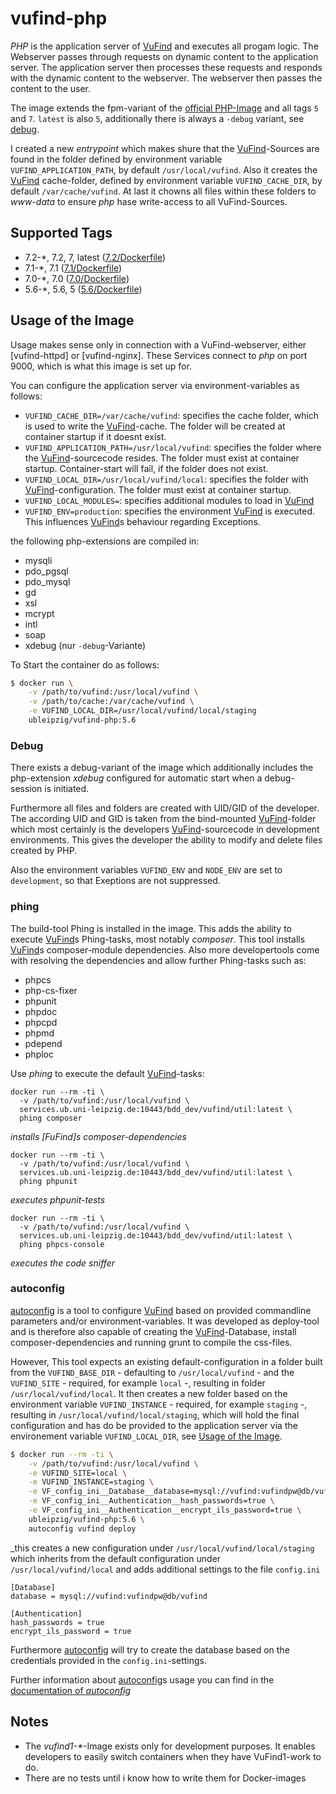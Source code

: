 # vufind-php

*PHP* is the application server of [VuFind] and executes all progam logic. The Webserver passes through requests on dynamic content to the application server. The application server then processes these requests and responds with the dynamic content to the webserver. The webserver then passes the content to the user.

The image extends the fpm-variant of the [official PHP-Image] and all tags `5` and `7`. `latest` is also `5`, additionally there is always a `-debug` variant, see [debug](#debug).

I created a new *entrypoint* which makes shure that the [VuFind]-Sources are found in the folder defined by environment variable `VUFIND_APPLICATION_PATH`, by default `/usr/local/vufind`.
Also it creates the [VuFind] cache-folder, defined by environment variable `VUFIND_CACHE_DIR`, by default `/var/cache/vufind`.
At last it chowns all files within these folders to *www-data* to ensure *php* hase write-access to all VuFind-Sources.


## Supported Tags

* 7.2-*, 7.2, 7, latest ([7.2/Dockerfile])
* 7.1-*, 7.1 ([7.1/Dockerfile])
* 7.0-*, 7.0 ([7.0/Dockerfile])
* 5.6-*, 5.6, 5 ([5.6/Dockerfile])

## Usage of the Image

Usage makes sense only in connection with a VuFind-webserver, either [vufind-httpd] or [vufind-nginx]. These Services connect to *php* on port 9000, which is what this image is set up for.

You can configure the application server via environment-variables as follows:

* `VUFIND_CACHE_DIR=/var/cache/vufind`: specifies the cache folder, which is used to write the [VuFind]-cache. The folder will be created at container startup if it doesnt exist.
* `VUFIND_APPLICATION_PATH=/usr/local/vufind`: specifies the folder where the [VuFind]-sourcecode resides. The folder must exist at container startup. Container-start will fail, if the folder does not exist.
* `VUFIND_LOCAL_DIR=/usr/local/vufind/local`: specifies the folder with [VuFind]-configuration. The folder must exist at container startup.
* `VUFIND_LOCAL_MODULES=`: specifies additional modules to load in [VuFind]
* `VUFIND_ENV=production`: specifies the environment [VuFind] is executed. This influences [VuFind]s behaviour regarding Exceptions.

the following php-extensions are compiled in:

* mysqli
* pdo_pgsql
* pdo_mysql
* gd
* xsl
* mcrypt
* intl
* soap
* xdebug (nur `-debug`-Variante)

To Start the container do as follows:

```bash
$ docker run \
    -v /path/to/vufind:/usr/local/vufind \
    -v /path/to/cache:/var/cache/vufind \
    -e VUFIND_LOCAL_DIR=/usr/local/vufind/local/staging
    ubleipzig/vufind-php:5.6
```

### Debug

There exists a debug-variant of the image which additionally includes the php-extension *xdebug* configured for automatic start when a debug-session is initiated.

Furthermore all files and folders are created with UID/GID of the developer. The according UID and GID is taken from the bind-mounted [VuFind]-folder which most certainly is the developers [VuFind]-sourcecode in development environments. This gives the developer the ability to modify and delete files created by PHP.

Also the environment variables `VUFIND_ENV` and `NODE_ENV` are set to `development`, so that Exeptions are not suppressed.

### phing

The build-tool Phing is installed in the image. This adds the ability to execute [VuFind]s Phing-tasks, most notably *composer*. This tool installs [VuFind]s composer-module dependencies. Also more developertools come with resolving the dependencies and allow further Phing-tasks such as:

* phpcs
* php-cs-fixer
* phpunit
* phpdoc
* phpcpd
* phpmd
* pdepend
* phploc

Use *phing* to execute the default [VuFind]-tasks:

    docker run --rm -ti \
      -v /path/to/vufind:/usr/local/vufind \
      services.ub.uni-leipzig.de:10443/bdd_dev/vufind/util:latest \
      phing composer

_installs [FuFind]s composer-dependencies_

    docker run --rm -ti \
      -v /path/to/vufind:/usr/local/vufind \
      services.ub.uni-leipzig.de:10443/bdd_dev/vufind/util:latest \
      phing phpunit

_executes *phpunit*-tests_

    docker run --rm -ti \
      -v /path/to/vufind:/usr/local/vufind \
      services.ub.uni-leipzig.de:10443/bdd_dev/vufind/util:latest \
      phing phpcs-console

_executes the code sniffer_

### autoconfig

[autoconfig] is a tool to configure [VuFind] based on provided commandline parameters and/or environment-variables. It was developed as deploy-tool and is therefore also capable of creating the [VuFind]-Database, install composer-dependencies and running grunt to compile the css-files.

However, This tool expects an existing default-configuration in a folder built from the `VUFIND_BASE_DIR` - defaulting to `/usr/local/vufind` - and the `VUFIND_SITE` - required, for example `local` -, resulting in folder `/usr/local/vufind/local`.
It then creates a new folder based on the environment variable `VUFIND_INSTANCE` - required, for example `staging` -, resulting in `/usr/local/vufind/local/staging`, which will hold the final configuration and has do be provided to the application server via the environement variable `VUFIND_LOCAL_DIR`, see [Usage of the Image].

```bash
$ docker run --rm -ti \
    -v /path/to/vufind:/usr/local/vufind \
    -e VUFIND_SITE=local \
    -e VUFIND_INSTANCE=staging \
    -e VF_config_ini__Database__database=mysql://vufind:vufindpw@db/vufind \
    -e VF_config_ini__Authentication__hash_passwords=true \
    -e VF_config_ini__Authentication__encrypt_ils_password=true \
    ubleipzig/vufind-php:5.6 \
    autoconfig vufind deploy
```
_this creates a new configuration under `/usr/local/vufind/local/staging` which inherits from the default configuration under `/usr/local/vufind/local` and adds additional settings to the file `config.ini`

    [Database]
    database = mysql://vufind:vufindpw@db/vufind

    [Authentication]
    hash_passwords = true
    encrypt_ils_password = true

Furthermore [autoconfig] will try to create the database based on the credentials provided in the `config.ini`-settings.

Further information about [autoconfig]s usage you can find in the [documentation of *autoconfig*][autoconfig]

## Notes

* The _vufind1-*_-Image exists only for development purposes. It enables developers to easily switch containers when they have VuFind1-work to do.
* There are no tests until i know how to write them for Docker-images

[VuFind]: https://github.com/vufind-org/vufind
[official PHP-Image]: https://hub.docker.com/_/php/
[7.2/Dockerfile]: https://git.sc.uni-leipzig.de/ubl/bdd_dev/docker/vufind-php/blob/master/7.2/Dockerfile
[7.1/Dockerfile]: https://git.sc.uni-leipzig.de/ubl/bdd_dev/docker/vufind-php/blob/master/7.1/Dockerfile
[7.0/Dockerfile]: https://git.sc.uni-leipzig.de/ubl/bdd_dev/docker/vufind-php/blob/master/7.0/Dockerfile
[5.6/Dockerfile]: https://git.sc.uni-leipzig.de/ubl/bdd_dev/docker/vufind-php/blob/master/5.6/Dockerfile
[autoconfig]: https://ubleipzig.github.io/autoconfig/
[Usage of the Image]: #Usage-of-the-Image